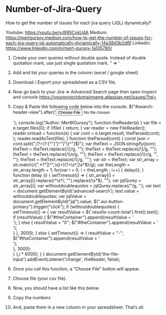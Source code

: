 # Number-of-Jira-Query
How to get the number of issues for each jira query (JQL) dynamically?

Youtube: https://youtu.be/yJ995CxkU4A
Medium: https://mertgursoy.medium.com/how-to-get-the-number-of-issues-for-each-jira-query-jql-automatically-dynamically-14a38d3b2d6f
Linkedin: https://www.linkedin.com/in/mert-gursoy-1a135780/           

1) Create your own queries without double quote. Instead of double quotation mark, use just single quotation mark. “ => ‘

2) Add and list your queries in the column (excel / google sheet)

3) Download / Export your spreadsheet as a CSV file.

4) Now go back to your Jira => Advanced Search page then open inspect and console
https://yourprojectdomainname.atlassian.net/issues/?jql=

5) Copy & Paste the following code below into the console.
$("#search-header-view").after('<input type="file" id="the-file-input" /><div id="theContainer"></div>');
console.log("Author: MertKGursoy");
function theReader(e) {
  var file = e.target.files[0];
  if (!file) {
    return;
  }
  var reader = new FileReader();
  reader.onload = function(e) {
    var cont = e.target.result;
    theParsed(cont);
  };
  reader.readAsText(file);
}
function theParsed(cont) {
 const json = cont.split(",(?=(?:[^\"]*\"[^\"]*\")*[^\"]*$)");
  var theText = JSON.stringify(json);
  theText = theText.replace(/\[/g, "");
  theText = theText.replace(/\]/g, "");
  theText = theText.replace(/\\n/g, "");
  theText = theText.replace(/\\r/g, '", "');
  theText = theText.replace(/\\/g, '"');
  var str = theText;
  var str_array = str.match(/(".*?"|[^",\s]+)(?=\s*,|\s*$)/g);
  var theLength = str_array.length + 1;
  for(var i = 0; i < theLength ; i++) {
            delay(i);
  }
  function delay (i) {
        setTimeout(() => {
            str_array[i] = str_array[i].replace(/^\s*/, "").replace(/\s*$/, "");
            var jqlQurey = str_array[i];
            var withoutdoublequotes = jqlQurey.replace(/\"/g, '');
            var text = document.getElementById('advanced-search');
            text.value = withoutdoublequotes;
            var jqlValue = document.getElementById("jql").value;
            $(".aui-button-primary").trigger("click");
            if (withoutdoublequotes) {    
                setTimeout(() => {
                    var resultValue = $('.results-count-total').first().text();
                    if (resultValue) {
                        $("#theContainer").append(resultValue  + '<br>');
                    } else {
                        resultValue = "0";
                        $("#theContainer").append(resultValue  + '<br>');  
                    }
                 }, 3000);
            } else {
                setTimeout(() => {
                    resultValue = "-";
                    $("#theContainer").append(resultValue  + '<br>');                      
                }, 3000);         
            }
        },i * 6000);
 }
}
document.getElementById('the-file-input').addEventListener('change', theReader, false);
7) Once you call this function, a “Choose File” button will appear.

8) Choose file (your csv file).

9) Now, you should have a list like this below.

10) Copy the numbers

11) And, paste them in a new column in your spreadsheet. That’s all.
